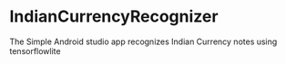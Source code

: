 # IndianCurrencyRecognizer
The Simple Android studio app recognizes Indian Currency notes using tensorflowlite

